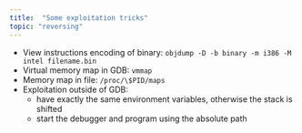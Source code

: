 ```yaml
---
title:  "Some exploitation tricks"
topic: "reversing"
---
```


* View instructions encoding of binary: `objdump -D -b binary -m i386 -M intel filename.bin`
* Virtual memory map in GDB: `vmmap`
* Memory map in file: `/proc/\$PID/maps`
* Exploitation outside of GDB:
    * have exactly the same environment variables, otherwise the stack is shifted
    * start the debugger and program using the absolute path
